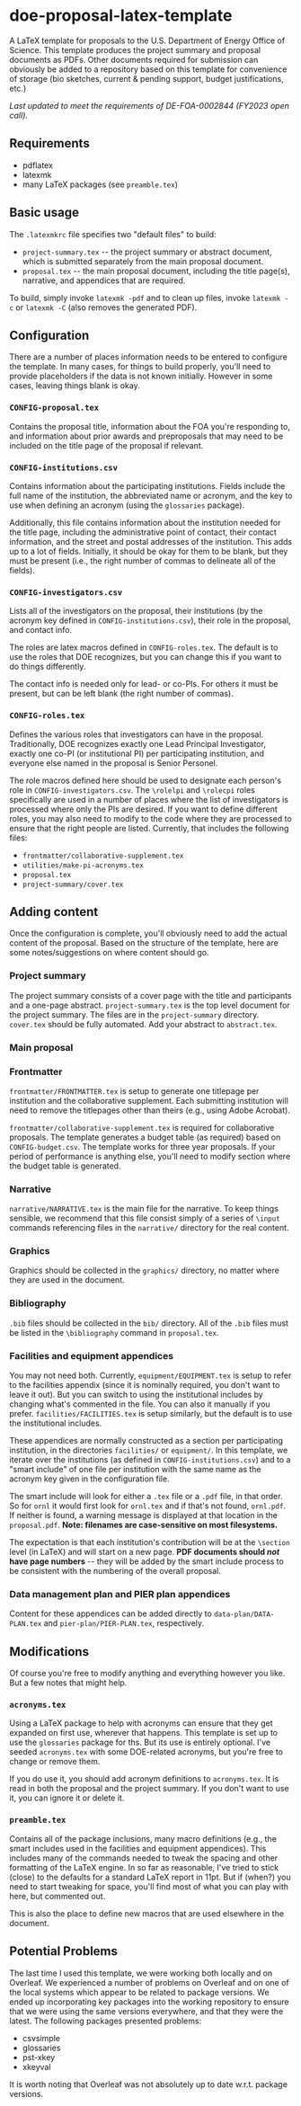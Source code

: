 # doe-proposal-latex-template

A LaTeX template for proposals to the U.S. Department of Energy Office of Science.  This template produces the project summary and proposal documents as PDFs.  Other documents required for submission can obviously be added to a repository based on this template for convenience of storage (bio sketches, current & pending support, budget justifications, etc.)

*Last updated to meet the requirements of DE-FOA-0002844 (FY2023 open call).*

## Requirements

* pdflatex
* latexmk
* many LaTeX packages (see `preamble.tex`)

## Basic usage

The `.latexmkrc` file specifies two "default files" to build:
* `project-summary.tex` -- the project summary or abstract document, which is submitted separately from the main proposal document.
* `proposal.tex` -- the main proposal document, including the title page(s), narrative, and appendices that are required.

To build, simply invoke `latexmk -pdf`
and to clean up files, invoke `latexmk -c` or `latexmk -C` (also removes the generated PDF).

## Configuration

There are a number of places information needs to be entered to configure the template.  In many cases, for things to build properly, you'll need to provide placeholders if the data is not known initially.  However in some cases, leaving things blank is okay.

### `CONFIG-proposal.tex`

Contains the proposal title, information about the FOA you're responding to, and information about prior awards and preproposals that may need to be included on the title page of the proposal if relevant.

### `CONFIG-institutions.csv`

Contains information about the participating institutions.  Fields include the full name of the institution, the abbreviated name or acronym, and the key to use when defining an acronym (using the `glossaries` package).  

Additionally, this file contains information about the institution needed for the title page, including the administrative point of contact, their contact information, and the street and postal addresses of the institution.  This adds up to a lot of fields.  Initially, it should be okay for them to be blank, but they must be present (i.e., the right number of commas to delineate all of the fields).

### `CONFIG-investigators.csv`

Lists all of the investigators on the proposal, their institutions (by the acronym key defined in `CONFIG-institutions.csv`), their role in the proposal, and contact info.  

The roles are latex macros defined in `CONFIG-roles.tex`.  The default is to use the roles that DOE recognizes, but you can change this if you want to do things differently.

The contact info is needed only for lead- or co-PIs.  For others it must be present, but can be left blank (the right number of commas).

### `CONFIG-roles.tex`

Defines the various roles that investigators can have in the proposal.  Traditionally, DOE recognizes exactly one Lead Principal Investigator, exactly one co-PI (or institutional PI) per participating institution, and everyone else named in the proposal is Senior Personel.

The role macros defined here should be used to designate each person's role in `CONFIG-investigators.csv`.  The `\rolelpi` and `\rolecpi` roles specifically are used in a number of places where the list of investigators is processed where only the PIs are desired. If you want to define different roles, you may also need to modify to the code where they are processed to ensure that the right people are listed.  Currently, that includes the following files:
* `frontmatter/collaborative-supplement.tex`
* `utilities/make-pi-acronyms.tex`
* `proposal.tex`
* `project-summary/cover.tex`

## Adding content

Once the configuration is complete, you'll obviously need to add the actual content of the proposal. Based on the structure of the template, here are some notes/suggestions on where content should go.

### Project summary

The project summary consists of a cover page with the title and participants and a one-page abstract.  `project-summary.tex` is the top level document for the project summary.  The files are in the `project-summary` directory.  `cover.tex` should be fully automated.  Add your abstract to `abstract.tex`.

### Main proposal

### Frontmatter

`frontmatter/FRONTMATTER.tex` is setup to generate one titlepage per institution and the collaborative supplement.  Each submitting institution will need to remove the titlepages other than theirs (e.g., using Adobe Acrobat).

`frontmatter/collaborative-supplement.tex` is required for collaborative proposals.  The template generates a budget table (as required) based on `CONFIG-budget.csv`.  The template works for three year proposals.  If your period of performance is anything else, you'll need to modify section where the budget table is generated.

### Narrative

`narrative/NARRATIVE.tex` is the main file for the narrative.  To keep things sensible, we recommend that this file consist simply of a series of `\input` commands referencing files in the `narrative/` directory for the real content.

### Graphics

Graphics should be collected in the `graphics/` directory, no matter where they are used in the document.

### Bibliography

`.bib` files should be collected in the `bib/` directory.  All of the `.bib` files must be listed in the `\bibliography` command in `proposal.tex`.

### Facilities and equipment appendices

You may not need both. Currently, `equipment/EQUIPMENT.tex` is setup to refer to the facilities appendix (since it is nominally required, you don't want to leave it out).  But you can switch to using the institutional includes by changing what's commented in the file.  You can also it manually if you prefer.  `facilities/FACILITIES.tex` is setup similarly, but the default is to use the institutional includes.

These appendices are normally constructed as a section per participating institution, in the directories `facilities/` or `equipment/`.  In this template, we iterate over the institutions (as defined in `CONFIG-institutions.csv`) and to a "smart include" of one file per institution with the same name as the acronym key given in the configuration file.

The smart include will look for either a `.tex` file or a `.pdf` file, in that order.  So for `ornl` it would first look for `ornl.tex` and if that's not found, `ornl.pdf`.  If neither is found, a warning message is displayed at that location in the `proposal.pdf`. **Note: filenames are case-sensitive on most filesystems.**

The expectation is that each institution's contribution will be at the `\section` level (in LaTeX) and will start on a new page.  **PDF documents should *not* have page numbers** -- they will be added by the smart include process to be consistent with the numbering of the overall proposal.

### Data management plan and PIER plan appendices

Content for these appendices can be added directly to `data-plan/DATA-PLAN.tex` and `pier-plan/PIER-PLAN.tex`, respectively.

## Modifications

Of course you're free to modify anything and everything however you like.  But a few notes that might help.

### `acronyms.tex`

Using a LaTeX package to help with acronyms can ensure that they get expanded on first use, wherever that happens.  This template is set up to use the `glossaries` package for ths.  But its use is entirely optional.  I've seeded `acronyms.tex` with some DOE-related acronyms, but you're free to change or remove them.

If you do use it, you should add acronym definitions to `acronyms.tex`.  It is read in both the proposal and the project summary.  If you don't want to use it, you can ignore it or delete it.


### `preamble.tex`

Contains all of the package inclusions, many macro definitions (e.g., the smart includes used in the facilities and equipment appendices).  This includes many of the commands needed to tweak the spacing and other formatting of the LaTeX engine.  In so far as reasonable, I've tried to stick (close) to the defaults for a standard LaTeX report in 11pt.  But if (when?) you need to start tweaking for space, you'll find most of what you can play with here, but commented out.

This is also the place to define new macros that are used elsewhere in the document.

## Potential Problems

The last time I used this template, we were working both locally and on Overleaf.  We experienced a number of problems on Overleaf and on one of the local systems which appear to be related to package versions.  We ended up incorporating key packages into the working repository to ensure that we were using the same versions everywhere, and that they were the latest.  The following packages presented problems:

* csvsimple
* glossaries
* pst-xkey
* xkeyval

It is worth noting that Overleaf was not absolutely up to date w.r.t. package versions.
